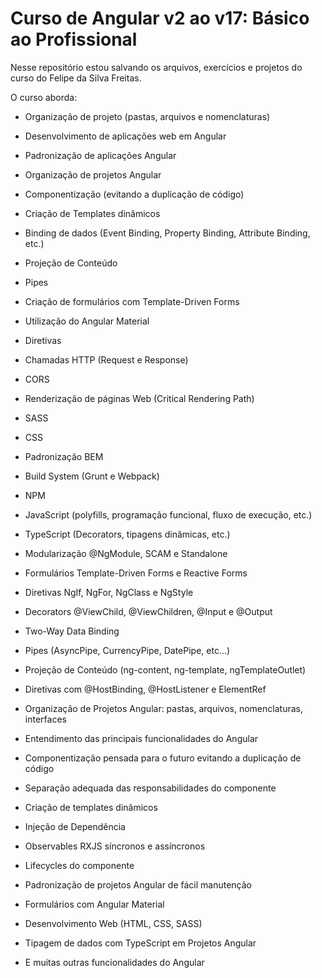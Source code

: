 # Curso de Angular v2 ao v17: Básico ao Profissional

Nesse repositório estou salvando os arquivos, exercícios e projetos do curso do Felipe da Silva Freitas.

O curso aborda:

-   Organização de projeto (pastas, arquivos e nomenclaturas)

-   Desenvolvimento de aplicações web em Angular

-   Padronização de aplicações Angular

-   Organização de projetos Angular

-   Componentização (evitando a duplicação de código)

-   Criação de Templates dinâmicos

-   Binding de dados (Event Binding, Property Binding, Attribute Binding, etc.)

-   Projeção de Conteúdo

-   Pipes

-   Criação de formulários com Template-Driven Forms

-   Utilização do Angular Material

-   Diretivas

-   Chamadas HTTP (Request e Response)

-   CORS

-   Renderização de páginas Web (Critical Rendering Path)

-   SASS

-   CSS

-   Padronização BEM

-   Build System (Grunt e Webpack)

-   NPM

-   JavaScript (polyfills, programação funcional, fluxo de execução, etc.)

-   TypeScript (Decorators, tipagens dinâmicas, etc.)

-   Modularização @NgModule, SCAM e Standalone

-   Formulários Template-Driven Forms e Reactive Forms

-   Diretivas NgIf, NgFor, NgClass e NgStyle

-   Decorators @ViewChild, @ViewChildren, @Input e @Output

-   Two-Way Data Binding

-   Pipes (AsyncPipe, CurrencyPipe, DatePipe, etc...)

-   Projeção de Conteúdo (ng-content, ng-template, ngTemplateOutlet)

-   Diretivas com @HostBinding, @HostListener e ElementRef

-   Organização de Projetos Angular: pastas, arquivos, nomenclaturas, interfaces

-   Entendimento das principais funcionalidades do Angular

-   Componentização pensada para o futuro evitando a duplicação de código

-   Separação adequada das responsabilidades do componente

-   Criação de templates dinâmicos

-   Injeção de Dependência

-   Observables RXJS síncronos e assíncronos

-   Lifecycles do componente

-   Padronização de projetos Angular de fácil manutenção

-   Formulários com Angular Material

-   Desenvolvimento Web (HTML, CSS, SASS)

-   Tipagem de dados com TypeScript em Projetos Angular

-   E muitas outras funcionalidades do Angular
